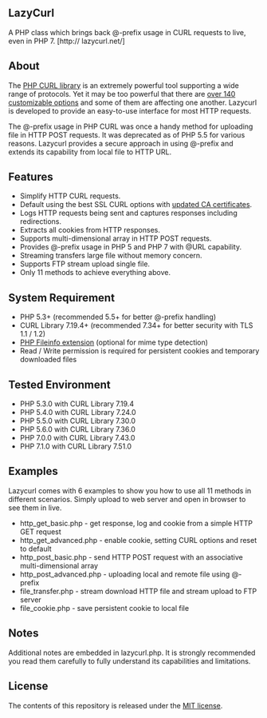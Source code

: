 ## LazyCurl
A PHP class which brings back @-prefix usage in CURL requests to live, even in PHP 7. [http:// lazycurl.net/]

## About
The [PHP CURL library](http://php.net/manual/book.curl.php) is an extremely powerful tool supporting a wide range of protocols. Yet it may be too powerful that there are [over 140 customizable options](http://php.net/manual/function.curl-setopt.php) and some of them are affecting one another. Lazycurl is developed to provide an easy-to-use interface for most HTTP requests.

The @-prefix usage in PHP CURL was once a handy method for uploading file in HTTP POST requests. It was deprecated as of PHP 5.5 for various reasons. Lazycurl provides a secure approach in using @-prefix and extends its capability from local file to HTTP URL.

## Features
* Simplify HTTP CURL requests.
* Default using the best SSL CURL options with [updated CA certificates](https://curl.haxx.se/docs/caextract.html).
* Logs HTTP requests being sent and captures responses including redirections.
* Extracts all cookies from HTTP responses.
* Supports multi-dimensional array in HTTP POST requests.
* Provides @-prefix usage in PHP 5 and PHP 7 with @URL capability.
* Streaming transfers large file without memory concern.
* Supports FTP stream upload single file.
* Only 11 methods to achieve everything above.

## System Requirement
* PHP 5.3+ (recommended 5.5+ for better @-prefix handling)
* CURL Library 7.19.4+ (recommended 7.34+ for better security with TLS 1.1 / 1.2)
* [PHP Fileinfo extension](http://php.net/manual/book.fileinfo.php) (optional for mime type detection)
* Read / Write permission is required for persistent cookies and temporary downloaded files

## Tested Environment
* PHP 5.3.0 with CURL Library 7.19.4
* PHP 5.4.0 with CURL Library 7.24.0
* PHP 5.5.0 with CURL Library 7.30.0
* PHP 5.6.0 with CURL Library 7.36.0
* PHP 7.0.0 with CURL Library 7.43.0
* PHP 7.1.0 with CURL Library 7.51.0

## Examples
Lazycurl comes with 6 examples to show you how to use all 11 methods in different scenarios. Simply upload to web server and open in browser to see them in live.
* http_get_basic.php - get response, log and cookie from a simple HTTP GET request
* http_get_advanced.php - enable cookie, setting CURL options and reset to default
* http_post_basic.php - send HTTP POST request with an associative multi-dimensional array
* http_post_advanced.php - uploading local and remote file using @-prefix
* file_transfer.php - stream download HTTP file and stream upload to FTP server
* file_cookie.php - save persistent cookie to local file

## Notes
Additional notes are embedded in lazycurl.php. It is strongly recommended you read them carefully to fully understand its capabilities and limitations.

## License
The contents of this repository is released under the [MIT license](http://opensource.org/licenses/MIT).
